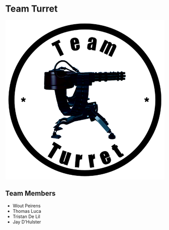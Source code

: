 # Team Turret

![Team Turret img](./img/TeamTurret.png)

## Team Members

- Wout Peirens
- Thomas Luca
- Tristan De Lil
- Jay D'Hulster
